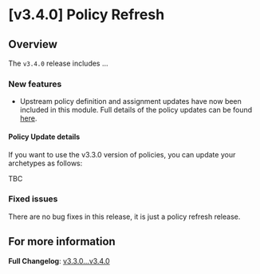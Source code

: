 # [v3.4.0] Policy Refresh

## Overview

The `v3.4.0` release includes ...

### New features

- Upstream policy definition and assignment updates have now been included in this module. Full details of the policy updates can be found [here](https://github.com/Azure/Enterprise-Scale/wiki/Whats-new#april-2023).

#### Policy Update details

If you want to use the v3.3.0 version of policies, you can update your archetypes as follows:

TBC

### Fixed issues

There are no bug fixes in this release, it is just a policy refresh release.

## For more information

**Full Changelog**: [v3.3.0...v3.4.0](https://github.com/Azure/terraform-azurerm-caf-enterprise-scale/compare/v3.3.0...v3.4.0)
